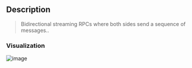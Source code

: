 ## Description
>Bidirectional streaming RPCs where both sides send a sequence of messages..

### Visualization
![image](https://github.com/user-attachments/assets/a58eb351-3636-4c28-8183-571fde18bf23)




